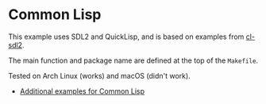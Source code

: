 # Common Lisp

This example uses SDL2 and QuickLisp, and is based on examples from [cl-sdl2](https://github.com/lispgames/cl-sdl2).

The main function and package name are defined at the top of the `Makefile`.

Tested on Arch Linux (works) and macOS (didn't work).

* [Additional examples for Common Lisp](https://github.com/lispgames/cl-sdl2/tree/master/examples)

